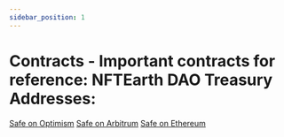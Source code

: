 ```yaml
---
sidebar_position: 1
---
```


# Contracts - Important contracts for reference: NFTEarth DAO Treasury Addresses: 

[Safe on Optimism](https://optimistic.etherscan.io/address/0x78ED254b9c140c1A2BE10d2ad32C65b5f712f54b2)
[Safe on Arbitrum](https://arbiscan.io/address/0xC24223341415Bc8CaB0ffA5C2A6200d835fB1FF5)
[Safe on Ethereum](https://etherscan.io/address/0xb17A206eC2916b2D04FD997B603505fb1811F902)